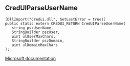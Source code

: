 ## CredUIParseUserName

```
[DllImport("Credui.dll", SetLastError = true)]
public static extern CREDUI_RETURN CredUIParseUserName(
   string pszUserName,
   StringBuilder pszUser,
   uint ulUserMaxChars,
   StringBuilder pszDomain,
   uint ulDomainMaxChars
);
```

[Microsoft documentation](TODO)
